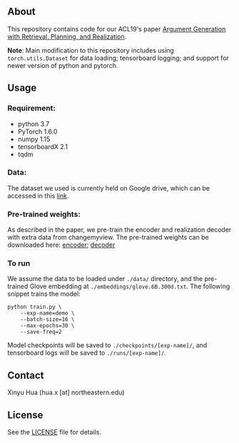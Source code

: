 ## About

This repository contains code for our ACL19's paper [Argument Generation with Retrieval, Planning, and Realization](http://xinyuhua.github.io/resources/acl2019/acl2019.pdf). 

**Note**: Main modification to this repository includes using `torch.utils.Dataset` for data loading; tensorboard logging; and support for newer version of python and pytorch.

## Usage
### Requirement:

- python 3.7
- PyTorch 1.6.0
- numpy 1.15
- tensorboardX 2.1
- tqdm


### Data:

The dataset we used is currently held on Google drive, which can be accessed in this [link](https://drive.google.com/drive/folders/1fl9uxfkplJtbEppx4XeJ77nI0Iov_ZYL?usp=sharing).

### Pre-trained weights:

As described in the paper, we pre-train the encoder and realization decoder with extra data from changemyview. The pre-trained weights can be downloaded here: [encoder](https://drive.google.com/open?id=17dRozwLlWN_FgWQOyj-4fbsJC07bVZVx); [decoder](https://drive.google.com/open?id=1KO4FfxIQ1A8xKcT8QpTM6q28ZvLT_1Cd)

### To run

We assume the data to be loaded under `./data/` directory, and the pre-trained Glove embedding at `./embeddings/glove.6B.300d.txt`. The following snippet trains the model:

```shell script
python train.py \
    --exp-name=demo \
    --batch-size=16 \
    --max-epochs=30 \
    --save-freq=2 
```

Model checkpoints will be saved to `./checkpoints/[exp-name]/`, and tensorboard logs will be saved to `./runs/[exp-name]/`.

## Contact

Xinyu Hua (hua.x [at] northeastern.edu)

## License

See the [LICENSE](LICENSE) file for details.
